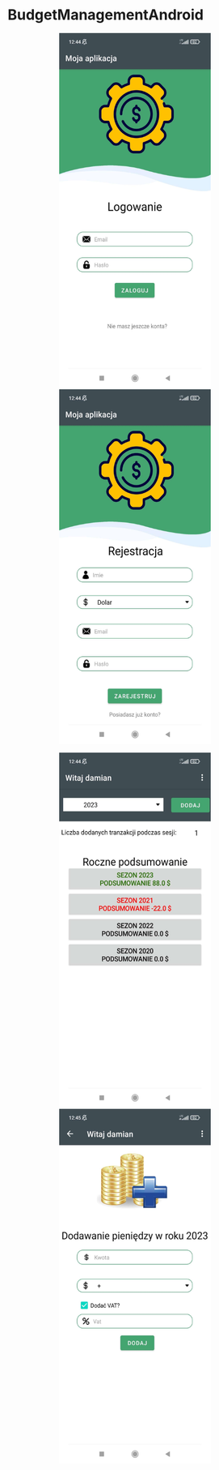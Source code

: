 # BudgetManagementAndroid

<p style="text-align:center">
  <img src="./app/src/main/res/drawable-v24/login.jpg" width="300" height="700" />
  <img src="./app/src/main/res/drawable-v24/register.jpg" width="300" height="700" />
</p>

<p align="center">
  <img src="./app/src/main/res/drawable-v24/finance.jpg" width="300" height="700" />
  <img src="./app/src/main/res/drawable-v24/add.jpg" width="300" height="700" />
</p>
